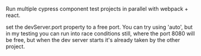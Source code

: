 Run multiple cypress component test projects in parallel with webpack + react.

set the devServer.port property to a free port. You can try using 'auto', but in my testing you can run into race conditions still, where the port 8080 will be free, but when the dev server starts it's already taken by the other project.
